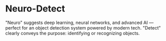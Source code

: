 # Neuro-Detect
"Neuro" suggests deep learning, neural networks, and advanced AI — perfect for an object detection system powered by modern tech.  "Detect" clearly conveys the purpose: identifying or recognizing objects.  
